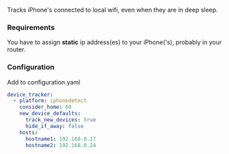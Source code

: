   
Tracks iPhone's connected to local wifi, even when they are in deep sleep.  

### Requirements
You have to assign <b>static</b> ip address(es) to your iPhone('s), probably in your router.  

### Configuration
Add to configuration.yaml

```yaml
device_tracker:
  - platform: iphonedetect
    consider_home: 60
    new_device_defaults:
      track_new_devices: true
      hide_if_away: false
    hosts:
      hostname1: 192.168.0.17
      hostname2: 192.168.0.24
```
